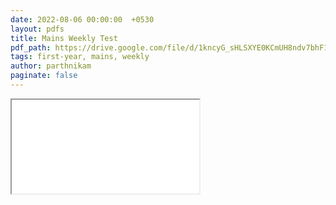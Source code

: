```yaml
---
date: 2022-08-06 00:00:00  +0530
layout: pdfs
title: Mains Weekly Test
pdf_path: https://drive.google.com/file/d/1kncyG_sHLSXYE0KCmUH8ndv7bhF1tobN/preview?usp=drive_link
tags: first-year, mains, weekly
author: parthnikam
paginate: false
---
```


<iframe class="embed-pdf" src="{{ page.pdf_path }}#toolbar=0" seamless="seamless" scrolling="no" style="overflow:hidden"></iframe>
